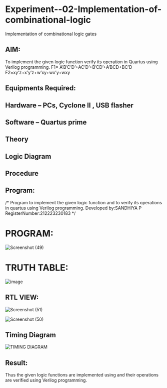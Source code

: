 # Experiment--02-Implementation-of-combinational-logic
Implementation of combinational logic gates
 
## AIM:
To implement the given logic function verify its operation in Quartus using Verilog programming.
 F1= A’B’C’D’+AC’D’+B’CD’+A’BCD+BC’D
F2=xy’z+x’y’z+w’xy+wx’y+wxy
 
 
 
## Equipments Required:
## Hardware – PCs, Cyclone II , USB flasher
## Software – Quartus prime


## Theory
 

## Logic Diagram
## Procedure
## Program:
/*
Program to implement the given logic function and to verify its operations in quartus using Verilog programming.
Developed by:SANDHIYA P
RegisterNumber:212223230183 
*/
# PROGRAM:
![Screenshot (49)](https://github.com/Sandhiyapalanivel/Experiment--02-Implementation-of-combinational-logic-/assets/145743091/05192044-e542-40ee-adae-cf21efb98b4a)

# TRUTH TABLE:

![image](https://github.com/Sandhiyapalanivel/Experiment--02-Implementation-of-combinational-logic-/assets/145743091/56c60fa8-64d9-4700-914d-178f571dbd68)


## RTL VIEW:

![Screenshot (51)](https://github.com/Sandhiyapalanivel/Experiment--02-Implementation-of-combinational-logic-/assets/145743091/7921f6e8-c489-4f55-927e-b9d880f739d9)

![Screenshot (50)](https://github.com/Sandhiyapalanivel/Experiment--02-Implementation-of-combinational-logic-/assets/145743091/b56176cc-c4b0-4d98-be94-9dc96eca22dd)

## Timing Diagram
![TIMING DIAGRAM](https://github.com/Sandhiyapalanivel/Experiment--02-Implementation-of-combinational-logic-/assets/145743091/f59b256f-5701-4224-ae50-2d2fbd9443d4)

## Result:
Thus the given logic functions are implemented using  and their operations are verified using Verilog programming.
